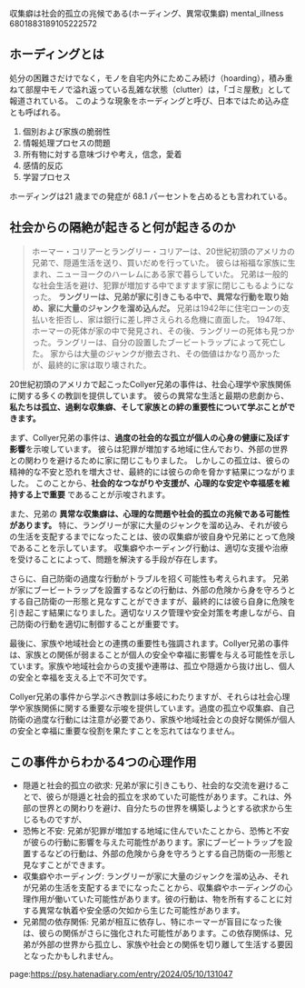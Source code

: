 収集癖は社会的孤立の兆候である(ホーディング、異常収集癖)
mental_illness
6801883189105222572



## ホーディングとは

処分の困難さだけでなく，モノを自宅内外にためこみ続け（hoarding），積み重ねて部屋中モノで溢れ返っている乱雑な状態（clutter）は，「ゴミ屋敷」として報道されている。
このような現象をホーディングと呼び、日本ではため込み症とも呼ばれる。

1. 個別および家族の脆弱性
4. 情報処理プロセスの問題
3. 所有物に対する意味づけや考え，信念，愛着
4. 感情的反応
5. 学習プロセス

ホーディングは21 歳までの発症が 68.1 パーセントを占めるとも言われている。



## 社会からの隔絶が起きると何が起きるのか

> ホーマー・コリアーとラングリー・コリアーは、20世紀初頭のアメリカの兄弟で、隠遁生活を送り、買いだめを行っていた。
> 彼らは裕福な家族に生まれ、ニューヨークのハーレムにある家で暮らしていた。
> 兄弟は一般的な社会生活を避け、犯罪が増加する中でますます家に閉じこもるようになった。
> **ラングリーは、兄弟が家に引きこもる中で、異常な行動を取り始め、家に大量のジャンクを溜め込んだ。**
> 兄弟は1942年に住宅ローンの支払いを拒否し、家は銀行に差し押さえられる危機に直面した。
> 1947年、ホーマーの死体が家の中で発見され、その後、ラングリーの死体も見つかった。ラングリーは、自分の設置したブービートラップによって死亡した。
> 家からは大量のジャンクが撤去され、その価値はかなり高かったが、最終的に家は取り壊された。

20世紀初頭のアメリカで起こったCollyer兄弟の事件は、社会心理学や家族関係に関する多くの教訓を提供しています。
彼らの異常な生活と最期の悲劇から、**私たちは孤立、過剰な収集癖、そして家族との絆の重要性について学ぶことができます。**

まず、Collyer兄弟の事件は、**過度の社会的な孤立が個人の心身の健康に及ぼす影響**を示唆しています。
彼らは犯罪が増加する地域に住んでおり、外部の世界との関わりを避けるために家に閉じこもりました。
しかしこの孤立は、彼らの精神的な不安と恐れを増大させ、最終的には彼らの命を脅かす結果につながりました。
このことから、**社会的なつながりや支援が、心理的な安定や幸福感を維持する上で重要** であることが示唆されます。

また、兄弟の **異常な収集癖は、心理的な問題や社会的孤立の兆候である可能性があります。**
特に、ラングリーが家に大量のジャンクを溜め込み、それが彼らの生活を支配するまでになったことは、彼の収集癖が彼自身や兄弟にとって危険であることを示しています。
収集癖やホーディング行動は、適切な支援や治療を受けることによって、問題を解決する手段が存在します。

さらに、自己防衛の過度な行動がトラブルを招く可能性も考えられます。
兄弟が家にブービートラップを設置するなどの行動は、外部の危険から身を守ろうとする自己防衛の一形態と見なすことができますが、最終的には彼ら自身に危険を引き起こす結果になりました。適切なリスク管理や安全対策を考慮しながら、自己防衛の行動を適切に制御することが重要です。

最後に、家族や地域社会との連携の重要性も強調されます。Collyer兄弟の事件は、家族との関係が弱まることが個人の安全や幸福に影響を与える可能性を示しています。家族や地域社会からの支援や連帯は、孤立や隠遁から抜け出し、個人の安全と幸福を支える上で不可欠です。

Collyer兄弟の事件から学ぶべき教訓は多岐にわたりますが、それらは社会心理学や家族関係に関する重要な示唆を提供しています。過度の孤立や収集癖、自己防衛の過度な行動には注意が必要であり、家族や地域社会との良好な関係が個人の安全と幸福に重要な役割を果たすことを忘れてはなりません。



## この事件からわかる4つの心理作用

- 隠遁と社会的孤立の欲求: 兄弟が家に引きこもり、社会的な交流を避けることで、彼らが隠遁と社会的孤立を求めていた可能性があります。これは、外部の世界との関わりを避け、自分たちの世界を構築しようとする欲求から生じるものですが、
- 恐怖と不安: 兄弟が犯罪が増加する地域に住んでいたことから、恐怖と不安が彼らの行動に影響を与えた可能性があります。家にブービートラップを設置するなどの行動は、外部の危険から身を守ろうとする自己防衛の一形態と見なすことができます。
- 収集癖やホーディング: ラングリーが家に大量のジャンクを溜め込み、それが兄弟の生活を支配するまでになったことから、収集癖やホーディングの心理作用が働いていた可能性があります。彼の行動は、物を所有することに対する異常な執着や安全感の欠如から生じた可能性があります。
- 兄弟間の依存関係: 兄弟が相互に依存し、特にホーマーが盲目になった後は、彼らの関係がさらに強化された可能性があります。この依存関係は、兄弟が外部の世界から孤立し、家族や社会との関係を切り離して生活する要因となったかもしれません。


page:https://psy.hatenadiary.com/entry/2024/05/10/131047